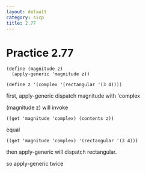 ```yaml
---
layout: default
category: sicp
title: 2.77
---
```


# Practice 2.77

    (define (magnitude z)
      (apply-generic 'magnitude z))

    (define z '(complex '(rectangular '(3 4))))

first, apply-generic dispatch magnitude with 'complex

(magnitude z) will invoke 

    ((get 'magnitude 'complex) (contents z))

equal 

    ((get 'magnitude 'complex) '(rectangular '(3 4)))

then apply-generic will dispatch rectangular.

so apply-generic twice



